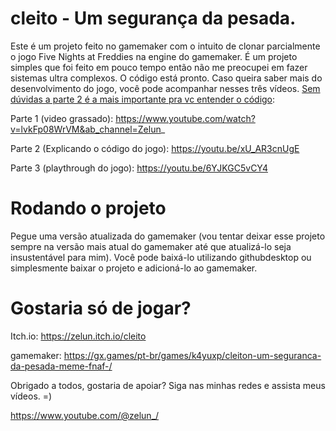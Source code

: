 # cleito - Um segurança da pesada.
Este é um projeto feito no gamemaker com o intuito de clonar parcialmente o jogo Five Nights at Freddies na engine do gamemaker. É um projeto simples que foi feito em pouco tempo então não me preocupei em fazer sistemas ultra complexos. O código está pronto. Caso queira saber mais do desenvolvimento do jogo, você pode acompanhar nesses três vídeos. [Sem dúvidas a parte 2 é a mais importante pra vc entender o código](https://youtu.be/xU_AR3cnUgE):

Parte 1 (video grassado):
https://www.youtube.com/watch?v=lvkFp08WrVM&ab_channel=Zelun_

Parte 2 (Explicando o código do jogo):
https://youtu.be/xU_AR3cnUgE

Parte 3 (playthrough do jogo):
https://youtu.be/6YJKGC5vCY4



# Rodando o projeto 
Pegue uma versão atualizada do gamemaker (vou tentar deixar esse projeto sempre na versão mais atual do gamemaker até que atualizá-lo seja insustentável para mim). Você pode baixá-lo utilizando githubdesktop ou simplesmente baixar o projeto e adicioná-lo ao gamemaker.

# Gostaria só de jogar?

Itch.io: https://zelun.itch.io/cleito

gamemaker: https://gx.games/pt-br/games/k4yuxp/cleiton-um-seguranca-da-pesada-meme-fnaf-/

Obrigado a todos, gostaria de apoiar? Siga nas minhas redes e assista meus vídeos. =)

https://www.youtube.com/@zelun_/
